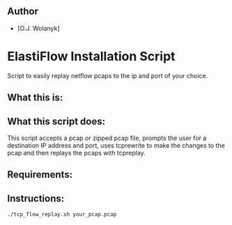 ## Author
- [O.J. Wolanyk]

# ElastiFlow Installation Script
Script to easily replay netflow pcaps to the ip and port of your choice.

What this is:
----------------

What this script does:
----------------
This script accepts a pcap or zipped pcap file, prompts the user for a destination IP address and port, uses tcprewrite to make the changes to the pcap and then replays the pcaps with tcpreplay.

Requirements:
----------------

Instructions:
----------------
```
./tcp_flow_replay.sh your_pcap.pcap
```
